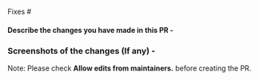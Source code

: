 Fixes #

#### Describe the changes you have made in this PR -

### Screenshots of the changes (If any) -


Note: Please check **Allow edits from maintainers.** before creating the PR. 
